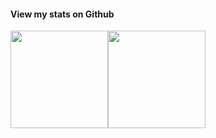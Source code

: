 <!-- ### Hi, I'm Mateus

<p>I'm a software development student</p>


### Connect with me: 


<a href="https://www.linkedin.com/in/mateus-luciano-850ba61a4" target="_blank">
  <img src="https://raw.githubusercontent.com/devicons/devicon/master/icons/linkedin/linkedin-plain.svg" alt="Linkedin icon" align="center" width="40" height="30" style="max-width:100%"> 
<a/>
<a href="https://www.instagram.com/teeusdm" target="_blank">
  <img src="https://cdn.jsdelivr.net/npm/simple-icons@3.0.1/icons/instagram.svg" alt="Instagram icon" align="center" width="40" height="30" style="max-width:100%"> 
<a/>
  
### My skills 
<div style="display:flex; flex-direction:row; flex-wrap:wrap;">
  <img src="https://raw.githubusercontent.com/devicons/devicon/master/icons/javascript/javascript-original.svg" 
        alt="JavaScript icon" 
        width="40" 
        height="30" 
        style="max-width:100%"> 
  <img src="https://raw.githubusercontent.com/devicons/devicon/master/icons/react/react-original.svg" 
        alt="React icon" 
        width="40" 
        height="30" 
        style="max-width:100%"> 
  <img src="https://raw.githubusercontent.com/devicons/devicon/master/icons/sass/sass-original.svg" 
        alt="SASS icon" 
        width="40" 
        height="30" 
        style="max-width:100%">
  <img src="https://raw.githubusercontent.com/devicons/devicon/master/icons/nodejs/nodejs-original.svg" 
        alt="NodeJS icon" 
        width="40" 
        height="30" 
        style="max-width:100%">
  <img src="https://raw.githubusercontent.com/devicons/devicon/master/icons/html5/html5-original.svg" 
        alt="HTML icon" 
        width="40" 
        height="30" 
        style="max-width:100%"> 
  <img src="https://raw.githubusercontent.com/devicons/devicon/master/icons/css3/css3-plain.svg" 
        alt="CSS icon" 
        width="40" 
        height="30" 
        style="max-width:100%"> 
  <img src="https://raw.githubusercontent.com/devicons/devicon/master/icons/postgresql/postgresql-original.svg" 
        alt="PostgreSQL icon" 
        width="40" 
        height="30" 
        style="max-width:100%"> 
   <img src="https://raw.githubusercontent.com/devicons/devicon/master/icons/git/git-original.svg" 
        alt="Git icon" 
        width="40" 
        height="30" 
        style="max-width:100%"> 
</div> -->

#### View my stats on Github

<div style="display:flex;">
  <a href="https://github.com/mateus-luciano/github-readme-stats">
    <img
      height="156" 
      src="https://github-readme-stats.vercel.app/api?username=mateus-luciano&count_private=true&show_icons=true&custom_title=Mateus's%20Github%20Stats&hide=issues&theme=chartreuse-dark"
    />
  </a>
  <a href="https://github.com/mateus-luciano/github-readme-stats">
    <img
      height="156"
      src="https://github-readme-stats.vercel.app/api/top-langs/?username=mateus-luciano&&layout=compact&theme=chartreuse-dark"
    />
  </a>
</div>
